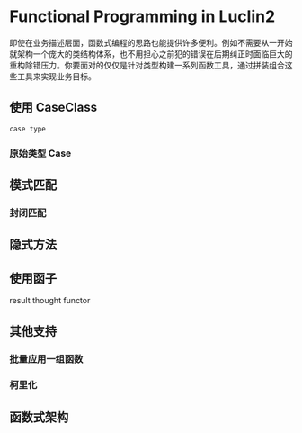 # Functional Programming in Luclin2

即使在业务描述层面，函数式编程的思路也能提供许多便利。例如不需要从一开始就架构一个庞大的类结构体系，也不用担心之前犯的错误在后期纠正时面临巨大的重构除错压力。你要面对的仅仅是针对类型构建一系列函数工具，通过拼装组合这些工具来实现业务目标。

## 使用 CaseClass

`case type`

### 原始类型 Case

## 模式匹配

### 封闭匹配

## 隐式方法

## 使用函子

result
thought
functor

## 其他支持

### 批量应用一组函数

### 柯里化

## 函数式架构
